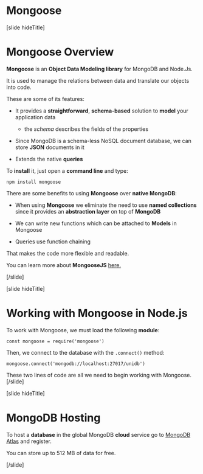 # Mongoose

[slide hideTitle]

# Mongoose Overview

**Mongoose** is an **Object Data Modeling library** for MongoDB and Node.Js.

It is used to manage the relations between data and translate our objects into code.

These are some of its features:

- It provides a **straightforward**, **schema-based** solution to **model** your application data

  * the *schema* describes the fields of the properties

- Since MongoDB is a schema-less NoSQL document database, we can store **JSON** documents in it

- Extends the native **queries**

To **install** it, just open a **command line** and type:

`npm install mongoose`

There are some benefits to using **Mongoose** over **native MongoDB**:

- When using **Mongoose** we eliminate the need to use **named collections** since it provides an **abstraction layer** on top of **MongoDB**

- We can write new functions which can be attached to **Models** in Mongoose

- Queries use function chaining

That makes the code more flexible and readable.

You can learn more about **MongooseJS** [here.](https://mongoosejs.com/docs/api.html)

[/slide]

[slide hideTitle]

# Working with Mongoose in Node.js

To work with Mongoose, we must load the following **module**:

`const mongoose = require('mongoose')`

Then, we connect to the database with the `.connect()` method:

`mongoose.connect('mongodb://localhost:27017/unidb')`

These two lines of code are all we need to begin working with Mongoose.
[/slide]


[slide hideTitle]

# MongoDB Hosting

To host a **database** in the global MongoDB **cloud** service go to [MongoDB Atlas](https://www.mongodb.com/cloud/atlas) and register.

You can store up to 512 MB of data for free.

[/slide]
